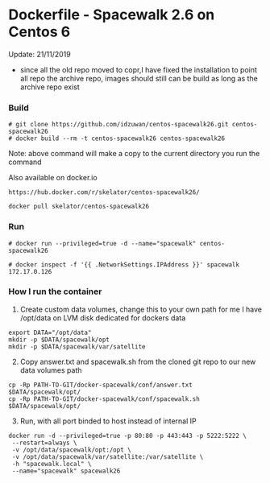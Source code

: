 Dockerfile - Spacewalk 2.6 on Centos 6
======================

Update: 21/11/2019
- since all the old repo moved to copr,I have fixed the installation to point all repo the archive repo, images should still can be build as long as the archive repo exist

### Build ###
```
# git clone https://github.com/idzuwan/centos-spacewalk26.git centos-spacewalk26
# docker build --rm -t centos-spacewalk26 centos-spacewalk26
```
Note: above command will make a copy to the current directory you run the command

Also available on docker.io
```
https://hub.docker.com/r/skelator/centos-spacewalk26/
```

```
docker pull skelator/centos-spacewalk26
```

### Run ###
```
# docker run --privileged=true -d --name="spacewalk" centos-spacewalk26
```

```
# docker inspect -f '{{ .NetworkSettings.IPAddress }}' spacewalk
172.17.0.126
```

### How I run the container ###

1. Create custom data volumes, change this to your own path for me I have /opt/data on LVM disk dedicated for dockers data
```
export DATA="/opt/data"
mkdir -p $DATA/spacewalk/opt
mkdir -p $DATA/spacewalk/var/satellite
```

2. Copy answer.txt and spacewalk.sh from the cloned git repo to our new data volumes path
```
cp -Rp PATH-TO-GIT/docker-spacewalk/conf/answer.txt $DATA/spacewalk/opt/
cp -Rp PATH-TO-GIT/docker-spacewalk/conf/spacewalk.sh $DATA/spacewalk/opt/
```

3. Run, with all port binded to host instead of internal IP
```
docker run -d --privileged=true -p 80:80 -p 443:443 -p 5222:5222 \
 --restart=always \
 -v /opt/data/spacewalk/opt:/opt \
 -v /opt/data/spacewalk/var/satellite:/var/satellite \
 -h "spacewalk.local" \
 --name="spacewalk" spacewalk26
```

